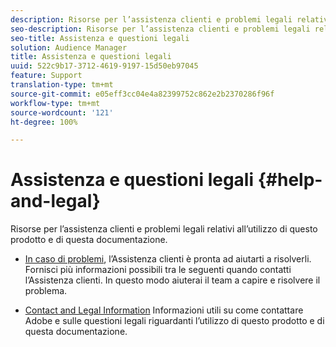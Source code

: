 ```yaml
---
description: Risorse per l’assistenza clienti e problemi legali relativi all’utilizzo di questo prodotto e di questa documentazione.
seo-description: Risorse per l’assistenza clienti e problemi legali relativi all’utilizzo di questo prodotto e di questa documentazione.
seo-title: Assistenza e questioni legali
solution: Audience Manager
title: Assistenza e questioni legali
uuid: 522c9b17-3712-4619-9197-15d50eb97045
feature: Support
translation-type: tm+mt
source-git-commit: e05eff3cc04e4a82399752c862e2b2370286f96f
workflow-type: tm+mt
source-wordcount: '121'
ht-degree: 100%

---
```



# Assistenza e questioni legali {#help-and-legal}

Risorse per l’assistenza clienti e problemi legali relativi all’utilizzo di questo prodotto e di questa documentazione.

* [In caso di problemi](/help/using/help-legal/help-problem.md), l’Assistenza clienti è pronta ad aiutarti a risolverli. Fornisci più informazioni possibili tra le seguenti quando contatti l’Assistenza clienti. In questo modo aiuterai il team a capire e risolvere il problema.


* [Contact and Legal Information](/help/using/help-legal/help-legal-contact.md)
Informazioni utili su come contattare Adobe e sulle questioni legali riguardanti l’utilizzo di questo prodotto e di questa documentazione.
